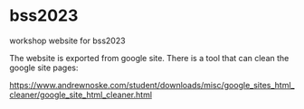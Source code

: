 # bss2023
workshop website for bss2023

The website is exported from google site. There is a tool that can clean the google site pages:

https://www.andrewnoske.com/student/downloads/misc/google_sites_html_cleaner/google_site_html_cleaner.html
